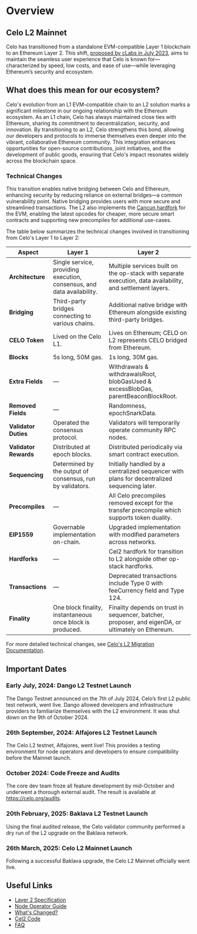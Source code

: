 # Overview

## Celo L2 Mainnet

Celo has transitioned from a standalone EVM-compatible Layer 1 blockchain to an Ethereum Layer 2.
This shift, [proposed by cLabs in July 2023](https://forum.celo.org/t/clabs-proposal-for-celo-to-transition-to-an-ethereum-l2/6109), aims to maintain the seamless user experience that Celo is known for—characterized by speed, low costs, and ease of use—while leveraging Ethereum’s security and ecosystem.

## What does this mean for our ecosystem?

Celo's evolution from an L1 EVM-compatible chain to an L2 solution marks a significant milestone in our ongoing relationship with the Ethereum ecosystem. As an L1 chain, Celo has always maintained close ties with Ethereum, sharing its commitment to decentralization, security, and innovation. By transitioning to an L2, Celo strengthens this bond, allowing our developers and protocols to immerse themselves even deeper into the vibrant, collaborative Ethereum community. This integration enhances opportunities for open-source contributions, joint initiatives, and the development of public goods, ensuring that Celo's impact resonates widely across the blockchain space.

### Technical Changes

This transition enables native bridging between Celo and Ethereum, enhancing security by reducing reliance on external bridges—a common vulnerability point. Native bridging provides users with more secure and streamlined transactions. The L2 also implements the [Cancun hardfork](https://github.com/ethereum/execution-specs/blob/master/network-upgrades/mainnet-upgrades/cancun.md) for the EVM, enabling the latest opcodes for cheaper, more secure smart contracts and supporting new precompiles for additional use-cases.

The table below summarizes the technical changes involved in transitioning from Celo's Layer 1 to Layer 2:

| **Aspect**          | **Layer 1**                                                                                  | **Layer 2**                                                                                                   |
|----------------------|---------------------------------------------------------------------------------------------|---------------------------------------------------------------------------------------------------------------|
| **Architecture**    | Single service, providing execution, consensus, and data availability.                      | Multiple services built on the op-stack with separate execution, data availability, and settlement layers.    |
| **Bridging**        | Third-party bridges connecting to various chains.                                            | Additional native bridge with Ethereum alongside existing third-party bridges.                                |
| **CELO Token**      | Lived on the Celo L1.                                                                        | Lives on Ethereum; CELO on L2 represents CELO bridged from Ethereum.                                          |
| **Blocks**          | 5s long, 50M gas.                                                                           | 1s long, 30M gas.                                                                                            |
| **Extra Fields**    | —                                                                                           | Withdrawals & withdrawalsRoot, blobGasUsed & excessBlobGas, parentBeaconBlockRoot.                           |
| **Removed Fields**  | —                                                                                           | Randomness, epochSnarkData.                                                                                  |
| **Validator Duties**| Operated the consensus protocol.                                                            | Validators will temporarily operate community RPC nodes.                                                     |
| **Validator Rewards**| Distributed at epoch blocks.                                                              | Distributed periodically via smart contract execution.                                                       |
| **Sequencing**      | Determined by the output of consensus, run by validators.                                    | Initially handled by a centralized sequencer with plans for decentralized sequencing later.                  |
| **Precompiles**     | —                                                                                           | All Celo precompiles removed except for the transfer precompile which supports token duality.                 |
| **EIP1559**         | Governable implementation on-chain.                                                         | Upgraded implementation with modified parameters across networks.                                            |
| **Hardforks**       | —                                                                                           | Cel2 hardfork for transition to L2 alongside other op-stack hardforks.                                       |
| **Transactions**    | —                                                                                           | Deprecated transactions include Type 0 with feeCurrency field and Type 124.                                  |
| **Finality**        | One block finality, instantaneous once block is produced.                                    | Finality depends on trust in sequencer, batcher, proposer, and eigenDA, or ultimately on Ethereum.            |

For more detailed technical changes, see [Celo's L2 Migration Documentation](https://specs.celo.org/l2_migration.html).

## Important Dates

### Early July, 2024: Dango L2 Testnet Launch

The Dango Testnet announced on the 7th of July 2024, Celo’s first L2 public test network, went live. Dango allowed developers and infrastructure providers to familiarize themselves with the L2 environment. It was shut down on the 9th of October 2024.

### 26th September, 2024: Alfajores L2 Testnet Launch

The Celo L2 testnet, Alfajores, went live! This provides a testing environment for node operators and developers to ensure compatibility before the Mainnet launch.

### October 2024: Code Freeze and Audits

The core dev team froze all feature development by mid-October and underwent a thorough external audit. The result is available at <https://celo.org/audits>.

### 20th February, 2025: Baklava L2 Testnet Launch

Using the final audited release, the Celo validator community performed a dry run of the L2 upgrade on the Baklava network.

### 26th March, 2025: Celo L2 Mainnet Launch

Following a successful Baklava upgrade, the Celo L2 Mainnet officially went live.

## Useful Links

* [Layer 2 Specification](https://specs.celo.org/root.html)
* [Node Operator Guide](./operators/overview.md)
* [What's Changed?](./whats-changed/overview.md)
* [Cel2 Code](https://github.com/celo-org/optimism)
* [FAQ](/cel2/faq)
